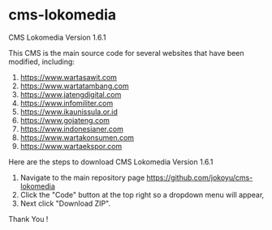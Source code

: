 # cms-lokomedia

CMS Lokomedia Version 1.6.1

This CMS is the main source code for several websites that have been modified, including:

1. https://www.wartasawit.com
2. https://www.wartatambang.com
3. https://www.jatengdigital.com
4. https://www.infomiliter.com
5. https://www.ikaunissula.or.id
6. https://www.gojateng.com
7. https://www.indonesianer.com
8. https://www.wartakonsumen.com
9. https://www.wartaekspor.com

Here are the steps to download CMS Lokomedia Version 1.6.1

1. Navigate to the main repository page https://github.com/jokoyu/cms-lokomedia
2. Click the "Code" button at the top right so a dropdown menu will appear,
3. Next click "Download ZIP".

Thank You !
